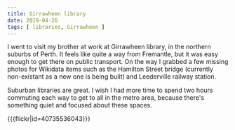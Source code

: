 ```yaml
---
title: Girrawheen library
date: 2019-04-26
tags: [ libraries, Girrawheen ]
---
```

I went to visit my brother at work at Girrawheen library,
in the northern suburbs of Perth.
It feels like quite a way from Fremantle,
but it was easy enough to get there on public transport.
On the way I grabbed a few missing photos for Wikidata items
such as the Hamilton Street bridge (currently non-existant as a new one is being built)
and Leederville railway station.

Suburban libraries are great.
I wish I had more time to spend two hours commuting each way to get to all in the metro area,
because there's something quiet and focused about these spaces.

{{{flickr|id=40735536043}}}

